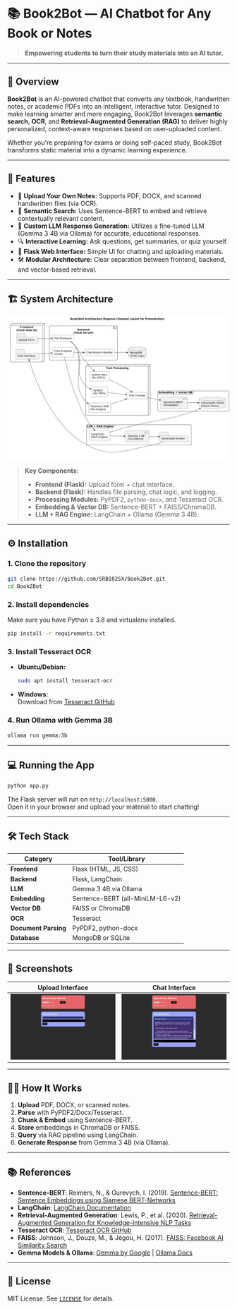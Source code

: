 # 📚 Book2Bot — AI Chatbot for Any Book or Notes

> **Empowering students to turn their study materials into an AI tutor.**

---

## 🧠 Overview

**Book2Bot** is an AI-powered chatbot that converts any textbook, handwritten notes, or academic PDFs into an intelligent, interactive tutor. Designed to make learning smarter and more engaging, Book2Bot leverages **semantic search**, **OCR**, and **Retrieval-Augmented Generation (RAG)** to deliver highly personalized, context-aware responses based on user-uploaded content.

Whether you're preparing for exams or doing self-paced study, Book2Bot transforms static material into a dynamic learning experience.

---

## 🚀 Features

- 📄 **Upload Your Own Notes:** Supports PDF, DOCX, and scanned handwritten files (via OCR).
- 🧠 **Semantic Search:** Uses Sentence-BERT to embed and retrieve contextually relevant content.
- 🤖 **Custom LLM Response Generation:** Utilizes a fine-tuned LLM (Gemma 3 4B via Ollama) for accurate, educational responses.
- 🔍 **Interactive Learning:** Ask questions, get summaries, or quiz yourself.
- 💬 **Flask Web Interface:** Simple UI for chatting and uploading materials.
- 🛠️ **Modular Architecture:** Clear separation between frontend, backend, and vector-based retrieval.

---

## 🏗️ System Architecture

![System Architecture](assets/Architecture2.png)

> **Key Components:**
> - **Frontend (Flask):** Upload form + chat interface.
> - **Backend (Flask):** Handles file parsing, chat logic, and logging.
> - **Processing Modules:** PyPDF2, `python-docx`, and Tesseract OCR.
> - **Embedding & Vector DB:** Sentence-BERT + FAISS/ChromaDB.
> - **LLM + RAG Engine:** LangChain + Ollama (Gemma 3 4B).

---

## ⚙️ Installation

### 1. Clone the repository

```bash
git clone https://github.com/SRB1025X/Book2Bot.git
cd Book2Bot
```

### 2. Install dependencies

Make sure you have Python ≥ 3.8 and virtualenv installed.

```bash
pip install -r requirements.txt
```

### 3. Install Tesseract OCR

- **Ubuntu/Debian:**
  ```bash
  sudo apt install tesseract-ocr
  ```
- **Windows:**  
  Download from [Tesseract GitHub](https://github.com/tesseract-ocr/tesseract)

### 4. Run Ollama with Gemma 3B

```bash
ollama run gemma:3b
```

---

## 💻 Running the App

```bash
python app.py
```

The Flask server will run on `http://localhost:5000`.  
Open it in your browser and upload your material to start chatting!

---

## 🛠️ Tech Stack

| Category              | Tool/Library                           |
|----------------------|----------------------------------------|
| **Frontend**         | Flask (HTML, JS, CSS)                  |
| **Backend**          | Flask, LangChain                       |
| **LLM**              | Gemma 3 4B via Ollama                  |
| **Embedding**        | Sentence-BERT (all-MiniLM-L6-v2)       |
| **Vector DB**        | FAISS or ChromaDB                      |
| **OCR**              | Tesseract                              |
| **Document Parsing** | PyPDF2, python-docx                    |
| **Database**         | MongoDB or SQLite                      |

---

## 📸 Screenshots

| Upload Interface | Chat Interface |
|------------------|----------------|
| ![Upload UI](assets/processed.png) | ![Chat UI](assets/answered.png) |

---

## 👩‍💻 How It Works

1. **Upload** PDF, DOCX, or scanned notes.
2. **Parse** with PyPDF2/Docx/Tesseract.
3. **Chunk & Embed** using Sentence-BERT.
4. **Store** embeddings in ChromaDB or FAISS.
5. **Query** via RAG pipeline using LangChain.
6. **Generate Response** from Gemma 3 4B (via Ollama).

---

## 📚 References

- **Sentence-BERT**: Reimers, N., & Gurevych, I. (2019). [Sentence-BERT: Sentence Embeddings using Siamese BERT-Networks](https://arxiv.org/abs/1908.10084)
- **LangChain**: [LangChain Documentation](https://docs.langchain.com/)
- **Retrieval-Augmented Generation**: Lewis, P., et al. (2020). [Retrieval-Augmented Generation for Knowledge-Intensive NLP Tasks](https://arxiv.org/abs/2005.11401)
- **Tesseract OCR**: [Tesseract OCR GitHub](https://github.com/tesseract-ocr/tesseract)
- **FAISS**: Johnson, J., Douze, M., & Jégou, H. (2017). [FAISS: Facebook AI Similarity Search](https://github.com/facebookresearch/faiss)
- **Gemma Models & Ollama**: [Gemma by Google](https://ai.google.dev/gemma) | [Ollama Docs](https://ollama.com/library/gemma)

---

## 📃 License

MIT License. See [`LICENSE`](LICENSE) for details.
